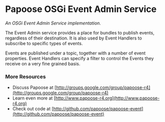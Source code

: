 Papoose OSGi Event Admin Service
=====
<em>An OSGi Event Admin Service implementation.</em>

The Event Admin service provides a place for bundles to publish events, regardless of their destination. It is also used by Event Handlers to subscribe to specific types of events.

Events are published under a topic, together with a number of event properties.  Event Handlers can specify a filter to control the Events they receive on a very fine grained basis.

### More Resources ###

*  Discuss Papoose at [http://groups.google.com/group/papoose-r4](http://groups.google.com/group/papoose-r4)
*  Learn even more at [http://www.papoose-r4.org](http://www.papoose-r4.org)
*  Check out code at [http://github.com/papoose/papoose-event](http://github.com/papoose/papoose-event)
